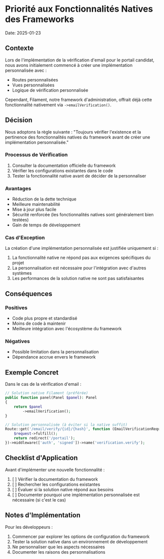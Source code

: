 # Priorité aux Fonctionnalités Natives des Frameworks

Date: 2025-01-23

## Contexte

Lors de l'implémentation de la vérification d'email pour le portail candidat, nous avons initialement commencé à créer une implémentation personnalisée avec :
- Routes personnalisées
- Vues personnalisées
- Logique de vérification personnalisée

Cependant, Filament, notre framework d'administration, offrait déjà cette fonctionnalité nativement via `->emailVerification()`.

## Décision

Nous adoptons la règle suivante : "Toujours vérifier l'existence et la pertinence des fonctionnalités natives du framework avant de créer une implémentation personnalisée."

### Processus de Vérification
1. Consulter la documentation officielle du framework
2. Vérifier les configurations existantes dans le code
3. Tester la fonctionnalité native avant de décider de la personnaliser

### Avantages
- Réduction de la dette technique
- Meilleure maintenabilité
- Mise à jour plus facile
- Sécurité renforcée (les fonctionnalités natives sont généralement bien testées)
- Gain de temps de développement

### Cas d'Exception
La création d'une implémentation personnalisée est justifiée uniquement si :
1. La fonctionnalité native ne répond pas aux exigences spécifiques du projet
2. La personnalisation est nécessaire pour l'intégration avec d'autres systèmes
3. Les performances de la solution native ne sont pas satisfaisantes

## Conséquences

### Positives
- Code plus propre et standardisé
- Moins de code à maintenir
- Meilleure intégration avec l'écosystème du framework

### Négatives
- Possible limitation dans la personnalisation
- Dépendance accrue envers le framework

## Exemple Concret

Dans le cas de la vérification d'email :
```php
// Solution native Filament (préférée)
public function panel(Panel $panel): Panel
{
    return $panel
        ->emailVerification();
}

// Solution personnalisée (à éviter si la native suffit)
Route::get('/email/verify/{id}/{hash}', function (EmailVerificationRequest $request) {
    $request->fulfill();
    return redirect('/portail');
})->middleware(['auth', 'signed'])->name('verification.verify');
```

## Checklist d'Application

Avant d'implémenter une nouvelle fonctionnalité :

1. [ ] Vérifier la documentation du framework
2. [ ] Rechercher les configurations existantes
3. [ ] Évaluer si la solution native répond aux besoins
4. [ ] Documenter pourquoi une implémentation personnalisée est nécessaire (si c'est le cas)

## Notes d'Implémentation

Pour les développeurs :
1. Commencer par explorer les options de configuration du framework
2. Tester la solution native dans un environnement de développement
3. Ne personnaliser que les aspects nécessaires
4. Documenter les raisons des personnalisations
